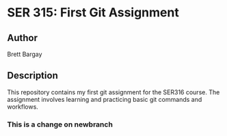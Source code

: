 # SER 315: First Git Assignment

## Author

Brett Bargay

## Description

This repository contains my first git assignment for the SER316 course. The assignment involves learning and practicing basic git commands and workflows.

### This is a change on newbranch
